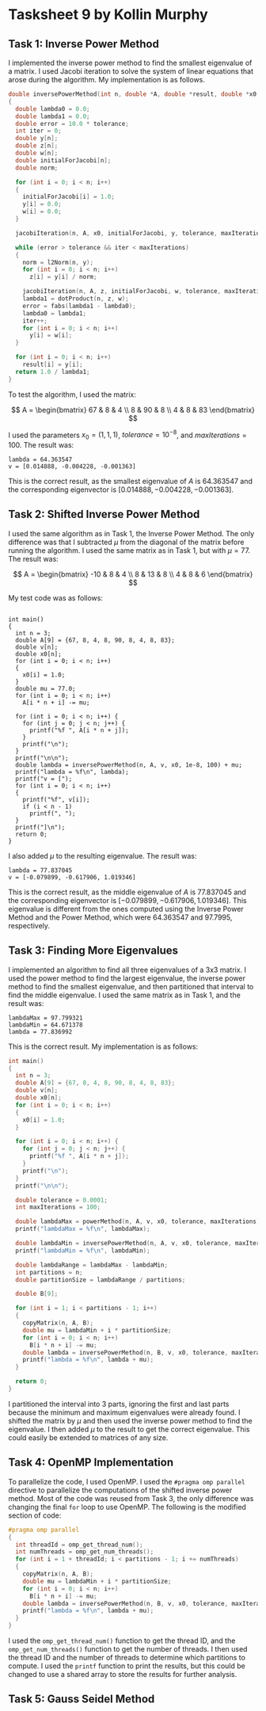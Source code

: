 # Tasksheet 9 by Kollin Murphy

## Task 1: Inverse Power Method

I implemented the inverse power method to find the smallest eigenvalue of a matrix. I used Jacobi iteration to solve the system of linear equations that arose during the algorithm. My implementation is as follows.

```c
double inversePowerMethod(int n, double *A, double *result, double *x0, double tolerance, int maxIterations)
{
  double lambda0 = 0.0;
  double lambda1 = 0.0;
  double error = 10.0 * tolerance;
  int iter = 0;
  double y[n];
  double z[n];
  double w[n];
  double initialForJacobi[n];
  double norm;

  for (int i = 0; i < n; i++)
  {
    initialForJacobi[i] = 1.0;
    y[i] = 0.0;
    w[i] = 0.0;
  }

  jacobiIteration(n, A, x0, initialForJacobi, y, tolerance, maxIterations);

  while (error > tolerance && iter < maxIterations)
  {
    norm = l2Norm(n, y);
    for (int i = 0; i < n; i++)
      z[i] = y[i] / norm;

    jacobiIteration(n, A, z, initialForJacobi, w, tolerance, maxIterations);
    lambda1 = dotProduct(n, z, w);
    error = fabs(lambda1 - lambda0);
    lambda0 = lambda1;
    iter++;
    for (int i = 0; i < n; i++)
      y[i] = w[i];
  }

  for (int i = 0; i < n; i++)
    result[i] = y[i];
  return 1.0 / lambda1;
}
```


To test the algorithm, I used the matrix:

$$
A = \begin{bmatrix}
67 & 8 & 4 \\
8 & 90 & 8 \\
4 & 8 & 83
\end{bmatrix}
$$

I used the parameters $x_0 = (1, 1, 1)$, $tolerance = 10^{-8}$, and $maxIterations = 100$. The result was:

```
lambda = 64.363547
v = [0.014888, -0.004228, -0.001363]
```

This is the correct result, as the smallest eigenvalue of $A$ is $64.363547$ and the corresponding eigenvector is $[0.014888, -0.004228, -0.001363]$.

## Task 2: Shifted Inverse Power Method

I used the same algorithm as in Task 1, the Inverse Power Method. The only difference was that I subtracted $\mu$ from the diagonal of the matrix before running the algorithm. I used the same matrix as in Task 1, but with $\mu = 77$. The result was:

$$
A = \begin{bmatrix}
-10 & 8 & 4 \\
8 & 13 & 8 \\
4 & 8 & 6
\end{bmatrix}
$$

My test code was as follows:

```

int main()
{
  int n = 3;
  double A[9] = {67, 8, 4, 8, 90, 8, 4, 8, 83};
  double v[n];
  double x0[n];
  for (int i = 0; i < n; i++)
  {
    x0[i] = 1.0;
  }
  double mu = 77.0;
  for (int i = 0; i < n; i++)
    A[i * n + i] -= mu;

  for (int i = 0; i < n; i++) {
    for (int j = 0; j < n; j++) {
      printf("%f ", A[i * n + j]);
    }
    printf("\n");
  }
  printf("\n\n");
  double lambda = inversePowerMethod(n, A, v, x0, 1e-8, 100) + mu;
  printf("lambda = %f\n", lambda);
  printf("v = [");
  for (int i = 0; i < n; i++)
  {
    printf("%f", v[i]);
    if (i < n - 1)
      printf(", ");
  }
  printf("]\n");
  return 0;
}
```

I also added $\mu$ to the resulting eigenvalue. The result was:

```
lambda = 77.837045
v = [-0.079899, -0.617906, 1.019346]
```

This is the correct result, as the middle eigenvalue of $A$ is $77.837045$ and the corresponding eigenvector is $[-0.079899, -0.617906, 1.019346]$. This eigenvalue is different from the ones computed using the Inverse Power Method and the Power Method, which were $64.363547$ and $97.7995$, respectively.

## Task 3: Finding More Eigenvalues

I implemented an algorithm to find all three eigenvalues of a 3x3 matrix. I used the power method to find the largest eigenvalue, the inverse power method to find the smallest eigenvalue, and then partitioned that interval to find the middle eigenvalue. I used the same matrix as in Task 1, and the result was:

```
lambdaMax = 97.799321
lambdaMin = 64.671378
lambda = 77.836992
```

This is the correct result. My implementation is as follows:

```c
int main()
{
  int n = 3;
  double A[9] = {67, 8, 4, 8, 90, 8, 4, 8, 83};
  double v[n];
  double x0[n];
  for (int i = 0; i < n; i++)
  {
    x0[i] = 1.0;
  }

  for (int i = 0; i < n; i++) {
    for (int j = 0; j < n; j++) {
      printf("%f ", A[i * n + j]);
    }
    printf("\n");
  }
  printf("\n\n");

  double tolerance = 0.0001;
  int maxIterations = 100;

  double lambdaMax = powerMethod(n, A, v, x0, tolerance, maxIterations);
  printf("lambdaMax = %f\n", lambdaMax);

  double lambdaMin = inversePowerMethod(n, A, v, x0, tolerance, maxIterations);
  printf("lambdaMin = %f\n", lambdaMin);

  double lambdaRange = lambdaMax - lambdaMin;
  int partitions = n;
  double partitionSize = lambdaRange / partitions;

  double B[9];

  for (int i = 1; i < partitions - 1; i++)
  {
    copyMatrix(n, A, B);
    double mu = lambdaMin + i * partitionSize;
    for (int i = 0; i < n; i++)
      B[i * n + i] -= mu;
    double lambda = inversePowerMethod(n, B, v, x0, tolerance, maxIterations);
    printf("lambda = %f\n", lambda + mu);
  }

  return 0;
}
```

I partitioned the interval into 3 parts, ignoring the first and last parts because the minimum and maximum eigenvalues were already found. I shifted the matrix by $\mu$ and then used the inverse power method to find the eigenvalue. I then added $\mu$ to the result to get the correct eigenvalue. This could easily be extended to matrices of any size.

## Task 4: OpenMP Implementation

To parallelize the code, I used OpenMP. I used the `#pragma omp parallel` directive to parallelize the computations of the shifted inverse power method. Most of the code was reused from Task 3, the only difference was changing the final `for` loop to use OpenMP. The following is the modified section of code:

```c
#pragma omp parallel
{
  int threadId = omp_get_thread_num();
  int numThreads = omp_get_num_threads();
  for (int i = 1 + threadId; i < partitions - 1; i += numThreads)
  {
    copyMatrix(n, A, B);
    double mu = lambdaMin + i * partitionSize;
    for (int i = 0; i < n; i++)
      B[i * n + i] -= mu;
    double lambda = inversePowerMethod(n, B, v, x0, tolerance, maxIterations);
    printf("lambda = %f\n", lambda + mu);
  }
}
```

I used the `omp_get_thread_num()` function to get the thread ID, and the `omp_get_num_threads()` function to get the number of threads. I then used the thread ID and the number of threads to determine which partitions to compute. I used the `printf` function to print the results, but this could be changed to use a shared array to store the results for further analysis.

## Task 5: Gauss Seidel Method

